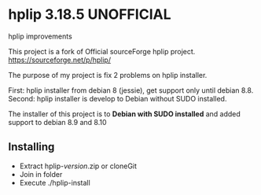 # hplip 3.18.5 UNOFFICIAL

hplip improvements

This project is a fork of Official sourceForge hplip project. https://sourceforge.net/p/hplip/

The purpose of my project is fix 2 problems on hplip installer.

First: hplip installer from debian 8 (jessie), get support only until debian 8.8.
Second: hplip installer is develop to Debian without SUDO installed.

The installer of this project is to **Debian with SUDO installed** and added support to debian 8.9 and 8.10

## Installing

- Extract hplip-*version*.zip or cloneGit
- Join in folder
- Execute ./hplip-install
